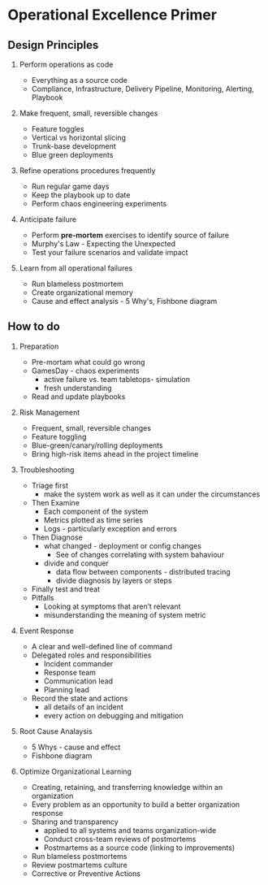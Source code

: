 # Operational Excellence Primer


## Design Principles

1. Perform operations as code
    * Everything as a source code
    * Compliance, Infrastructure, Delivery Pipeline, Monitoring, Alerting, Playbook

2. Make frequent, small, reversible changes
    * Feature toggles
    * Vertical vs horizontal slicing
    * Trunk-base development
    * Blue green deployments

3. Refine operations procedures frequently
    * Run regular game days
    * Keep the playbook up to date
    * Perform chaos engineering experiments

4. Anticipate failure
    * Perform **pre-mortem** exercises to identify source of failure
    * Murphy's Law - Expecting the Unexpected 
    * Test your failure scenarios and validate impact

5. Learn from all operational failures
    * Run blameless postmortem
    * Create organizational memory
    * Cause and effect analysis - 5 Why's, Fishbone diagram


## How to do

1. Preparation
    - Pre-mortam what could go wrong
    - GamesDay - chaos experiments
        - active failure vs. team tabletops- simulation 
        - fresh understanding 
    - Read and update playbooks

2. Risk Management
    - Frequent, small, reversible changes
    - Feature toggling
    - Blue-green/canary/rolling deployments
    - Bring high-risk items ahead in the project timeline

3. Troubleshooting
    - Triage first
        - make the system work as well as it can under the circumstances
    - Then Examine
        - Each component of the system
        - Metrics plotted as time series
        - Logs - particularly exception and errors
    - Then Diagnose
        - what changed - deployment or config changes
            - See of changes correlating with system bahaviour
        - divide and conquer
            - data flow between components - distributed tracing
            - divide diagnosis by layers or steps
    - Finally test and treat
    - Pitfalls
        - Looking at symptoms that aren’t relevant
        - misunderstanding the meaning of system metric
     
4. Event Response
    - A clear and well-defined line of command
    - Delegated roles and responsibilities
        - Incident commander
        - Response team
        - Communication lead
        - Planning lead
    - Record the state and actions
        - all details of an incident
        - every action on debugging and mitigation

5. Root Cause Analaysis
    - 5 Whys - cause and effect
    - Fishbone diagram 

6. Optimize Organizational Learning
    - Creating, retaining, and transferring knowledge within an organization
    - Every problem as an opportunity to build a better organization response
    - Sharing and transparency
        - applied to all systems and teams organization-wide
        - Conduct cross-team reviews of postmortems
        - Postmartems as a source code (linking to improvements)
    - Run blameless postmortems
    - Review postmartems culture
    - Corrective or Preventive Actions



